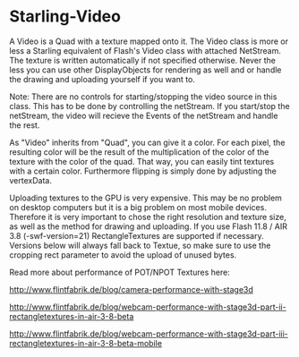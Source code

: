 Starling-Video
====================

A Video is a Quad with a texture mapped onto it.
The Video class is more or less a Starling equivalent of Flash's Video class with attached NetStream. The texture is written automatically if not specified otherwise. Never the less you can use other DisplayObjects for rendering as well and or handle the drawing and uploading yourself if you want to.

Note: There are no controls for starting/stopping the video source in this class. This has to be done by controlling the netStream. If you start/stop the netStream, the video will recieve the Events of the netStream and handle the rest.

As "Video" inherits from "Quad", you can give it a color. For each pixel, the resulting color will be the result of the multiplication of the color of the texture with the color of the quad. That way, you can easily tint textures with a certain color. Furthermore flipping is simply done by adjusting the vertexData.

Uploading textures to the GPU is very expensive. This may be no problem on desktop computers but it is a big problem on most mobile devices. Therefore it is very important to chose the right resolution and texture size, as well as the method for drawing and uploading. If you use Flash 11.8 / AIR 3.8 (-swf-version=21) RectangleTextures are supported if necessary. Versions below will always fall back to Textue, so make sure to use the cropping rect parameter to avoid the upload of unused bytes.

Read more about performance of POT/NPOT Textures here:

http://www.flintfabrik.de/blog/camera-performance-with-stage3d

http://www.flintfabrik.de/blog/webcam-performance-with-stage3d-part-ii-rectangletextures-in-air-3-8-beta

http://www.flintfabrik.de/blog/webcam-performance-with-stage3d-part-iii-rectangletextures-in-air-3-8-beta-mobile
